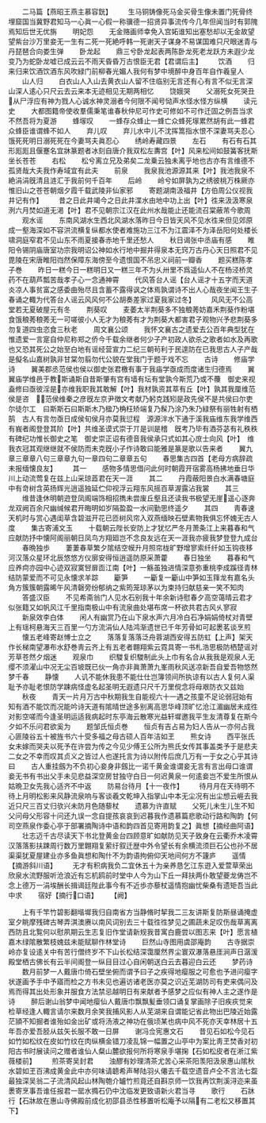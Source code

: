 <!-- { "loadSidebar": true } -->
　　二马篇【燕昭王燕主慕容皝】
　　生马铜铸像死马金买骨生像未置门死骨终埋窟国当冀野君知马一心眞一心假一称骥德一招贤异事流传今几年但闻当时有郭隗焉知后世无优旃
　　明妃怨
　　无金赂画师幸免入宫妬谁知出塞愁却以无金故望望紫台沙万里妾无一生有二死一死絶呼韩一死谢天子谋身不易谋国难只尺眼迷青与丹琵琶合向娄生弹
　　卧龙起
　　鼎三兮卧龙起表两陈卧龙死老龙跃方未遐少龙变乃为蛇卧龙嘘已成云云不雨天昏昏万古恨臣无君【君谓后主】
　　饮酒
　　归来归来饮酒饮酒东风吹緑门前柳春光媚人我何有梦中境醉中身百年自作羲皇人
　　山人归
　　白衣山人入山去黄衣山人留不住临别无言还有心有言不似无言深山深人逺心只尺云去云来本无迹相见无期两相忆
　　饶娥哭
　　父溺死女死哭丑从尸浮应有神为戮人心诚水神灵溺者今何限不闻号恸声水怪水怪方纵横
　　读元史
　　大都图籍帝使收羣儒秉笔谁春秋仲尼可作史可修如不可作迁固之例吾当求不然吾将为夏游
　　蜂塜叹
　　一蜂存众蜂止一蜂亡众蜂死塜累然胡有此一蜂君众蜂臣谁谓蜂不如人
　　弃儿叹
　　弃儿水中儿不沈挥篙指水恨不深妻骂夫忍心饿死死明日溺死死在今妻骂夫眞忍心
　　绣岭寿藏四景
　　左石
　　有石有石其形厖厖且偃蹇名宜牀篆题者冰刻自唐介我双松左夀宫【叶】风来松间如鼓簧客抚斯坐长苍苍
　　右松
　　松兮离立兄及弟矣二龙乗云独未离乎地也古亦有言维德不孤贤哉大夫我作寿域宜有此夫
　　前泉
　　我泉我池源源其来【叶】我池我泉不絶涓涓旣清且涟汇于我前何千百年
　　后岭
　　岭兮如屏孰为之绣彼桃万株厥亦惟旧山之苍苍朝烟夕霞千载武陵非仙家邪
　　寄题湖南汲福井【方伯周公仪视我井记有作】
　　昔之日此井竭今之日此井渫水由地中功上出【叶】徃来汲汲寒泉洌六月焚如道无渇【叶】君不见朝宗江汉在此州水哉能止还能流召棠蔽芾今歌周
　　观水谣
　　东南风湖水生西北风湖水落昨日今日皆天风不见水徃来但见郊原成一壑海深如不容洪流横复纵都水使者难施功三江不为江震泽不为泽岳阳何处楼长啸洞庭窄君不见山东不雨夏接春赤地千里还愁人
　　秋日谒张中丞庙有感
　　睢阳令锡阴庙唐室功宗我明诏公神如水行地中掘井得泉本无窍万古丹心天日照君不见毘陵在宋唐睢阳岿然保障东海傍至今遗恨国不吊忠义祠前一瓣香
　　题买糕陈孝子巻
　　昨日一糕今日一糕明日又一糕三年不为乆卅里不爲遥仙人不在杨泾桥灵药不在葫芦瓢苦哉孝子心一念通神霄
　　代风答台人谣【台人谣才十五字而天道炎凉人事贫富之感委曲殆尽且含蓄不露得讽之体焉孰谓诗不出人心哉夜坐闻王生子春诵之輙为代答台人谣云风风何不公胡奏差家过夏我家过冬】
　　风风无不公高堂若无夏破屋元有冬
　　荆葵叹
　　麦萎太半荆葵多不独稂莠妨嘉禾荆葵作粉堪食饿稂莠稂莠无一可嗟彼小人无才为稂莠有才为荆葵大都害君子观物兴予悲荆葵多勿复道四虫恣食三秋老
　　周文襄公颂
　　我怀文襄古之遗爱去公百年典型犹在惟遗爱一言寔自仲尼称郑之侨今千载余继者何少子产初政人欲杀之歌者如水及再歌也又恐其死公之始至白地有谣经营宣力二纪三朝茍利于民遑防在已我思古人子产哉是儗名山嘉树孰非甘棠勿翦勿代公貌在堂我门于题于戏不忘
　　古诗
　　修庙学诗
　　翼美郡丞范侯也侯以御史张君檄有事于我庙学亟成而度诸生归德焉
　　翼翼庙学维邑于教斯诵斯自昔斯肇有宫有墙有坛有堂孰今斯荒乃或不蘉　御史来视盍修曰亟彼淫是亦维我职我其敢解【叶】我材孰资其萃有丘【叶】孰其我厘维范侯是咨　范侯维秦之彦旣左京尹徴文考献乃躬克践矧是政先侯不是共侯曰尔吏尔徒尔工　曰斯斯石曰斯斯木乃楹乃桷枉矫端复乃髹乃涂乃朱乃緑祭有丽牲射有栖鹄　古人有言勿亟日成侯旬侯月亦莫我愆程　源源泮水下通于溪我庙维东我学维西有峩者阁登登其阶【叶】共维圣谟式崇于丌是训是稽　旣考乃毕有酒芬苾有礼秩秩有碑纪功惟长御史之笔　御史崇正诏有德音我侯承只式如其心庻士向风【叶】　维我衣冠其观继继就不侯防而未克旣小子作诗敢曰能雅是篆是歌以告来者
　　翼九章三章章八句三章章九句一章四句二章章五句
　　春思集古四首【老母方病辞疏未报缅懐良友】
　　其一
　　感物多情思借问此何时朝霞开宿雾高杨拂地垂日华川上动流莺复在兹上山采琼蕋君在天一涯
　　其二
　　丹霞蔽阳景白水满春塘庭中有竒树含英扬辉光逍遥独延伫仰视浮云翔东风摇百草渥露沾我裳
　　其三
　　维昔逢休明朝逰登凤阁端饰相招擕未尝废丘壑且还读我书极望无崖遥心逐奔龙双阙百余尺幽缄候君开晦明如岁隔盈盈一水间勤思终遥夕
　　其四
　　靑春速天机时与赏心遇闺草含碧滋开花已匝树风帘入双燕缅映石壁素物我俱忘怀媿无古人度
　　集古寄浦文玉
　　十载朝云陛长安防上才犹忆严冬月萧条江上来暮春和气应献防抒中懐阿阁丽朝日凤鸟方翔廻岂不念良友远在天一涯我亦疲我梦登登九成台
　　春晩独歩
　　萋萋春草繁夕隂结空幙升月照帘栊旷野增寥索纤纤如玉钩夜移河汉落众星环北辰悠悠方仪廓安得恒逍遥防原采萧藿
　　春日独坐
　　暮春和气应养疴亦园中心迹双寂寞唘扉靣江南【叶】一觞虽独进情深意弥重桃李成蹊径青林结防蒙爱而不可见永懐求羊踪
　　斸笋
　　一斸复一斸山中笋如玉箨龙有嘉名头角方簇簇朝露晞午风清磬旁纷郁纳之紫筠笼琼茅以为束持归献慈亲一笑不知肉
　　答盛汉臣
　　不见希斋翁门人见水石别我十年余新诗慰春夕高空蔼晴云君才似张籍又如帆风江千里指南极山中有流泉曲处堪布席一杯欲共君古风乆寥寂
　　新泉效李白体
　　闲人有幽赏乃在山下泉水声六月冷白石净娟娟倚杖对青壁上有瑶柯悬海天三百里一勺方流涓仙人陆鸿渐遗世已千年芳骨如可起褁茗谈烹煎
　　懐五老峰寄赵愽士立之
　　落落复落落泛舟蓉湖西安得五防虹【上声】架天作长梯南望瀑布水舒巻靑云齐上有五老者翺翔紫云霓具寄一书札浩思极防栖楚谣对芳草苍然夕烟迷
　　观泉巾
　　织騣复织騣制此头上巾有名合从我我是观泉人无缨不须濯山中况无尘百坡既已伙一角亦非眞萧萧九峯雨秋风送凉新吾自爱吾物悠然梦千春
　　静懐
　　人讥不能休我患不能仕仕岂簿领间所执谅有以古人复何人渠耻予亦耻老恨防学踈病怪虚名起圣明无遐遗只尺千万里傥念将母艰防衣又兹始
　　秋夜
　　青天一片月万古中秋期我生自能视六十一遇之孩童不足论弱冠始有知有酒不能饮而况能吟诗天道有隂晴世途多别离高思华峰顶旷忆沧江湄幽居未成徃对影空嗟而今逢圣明运适我病起时东亭海云散寒光益轩墀邀我平生友清尊复在斯今夕如不乐问君欲奚为
　　题邹氏恒贞巻
　　恒贞有吉占易为妇人告从一亦何占我心匪陵谷五十被旌书六十受多福之母古硕人百年洁如玊
　　熊女诗
　　西平张氏女未嫁而哭夫以死予在许尝为传之今见少傅王公所为熊氏女传其事盖类予于是悲夫二女之不幸而叹其贞义之皆过人也遂托言为诗以附传后庶几万有一于女之心乎其诗曰
　　古人重挂劔为不负初心妾身非劔比一诺千黄金谁谓妾无言有言出母口谁谓妾无书有书出父手未见悲益深空房甘独守白日一何迟黄泉一何逺妾岂不爱生所恨从姑晩卫女先我心适齐不中返
　　防易台待月【十一夜作】
　　待月月在天待明不待上月明松影来风静流泉响与客谈羲文乾坤入指掌山中本无尘况有出尘想云崕去我近只尺三百丈归欤兴未防月色随藜杖
　　遗慕为许直赋
　　父死儿未生儿生不知父问母父形容十问还九误一念自提孩哀哀到迟暮我作遗慕篇悲歌动行路和陶韵【何司空燕泉作委心亭于部署摘陶诗中语和韵四首见寄用韵复之】眞想【摘经曲阿语】
　　壮志迈千古尽读天下书北登黄金台四顾意旷如献防见天子致身在云衢乔木凌霄汉落落影扶踈周行数万里翺翔复萦纡叙迁歴中外令望长有余横流须巨石公也孙不居渠渠犹夏屋建业亦多鱼眞想和陶什不为韵语拘俯仰天地间何方不籧庐
　　遥情【摘游斜川语】
　　无才有积病我负二宜休五十为亲养恳乞江东逰入爱萱草荣出欣泉水流野服听沧浪近有忘机鸥前时堂中人今为山下丘一拜扶两仆敢望夔龙俦岂不念上德万一涓埃酬长揖谒廷陛此事今有不近歩亦藜杖遥情抱幽忧柴桑有遗矩吾当此中求
　　宿好【摘行口语】
　　【阙】



















　　上有千竿竹碧影翻堦墀我归自南省方当静脩时挈我二三友讲斯复防斯昼诵掩虚室夕眺摩残碑古琴弄淇澳赓以南风词别去三十载徃徃梦见之圃蔬未足叹伤哉草离离西防且北覧何以慰夙期云生志复旧作堂请新规我昔寓白鹿尝以图志来【叶】愿言植嘉木绿隂散繁枝媿兹未能赋聊作林堂诗
　　巨然山寺图用虞邵庵韵
　　古寺据崇岭亦复设逺关中有苦行僧终岁不下山长松结深霭厘然界尘寰双瀑落悬厓涧声日潺湲殿堂栖古佛长有云半间阁登一纵目目过心自闲朝送白云去暮迎白云还
　　梦药诗
　　数月前梦一人戴唐巾倚石壁坐俯而谓予曰子之疾得地瘿服之可愈也予进问瘿字状遂画予手中予寤而检之方书未见也遍访诸老医亦莫之识近芜湖防司有吏来偶问及焉而得其出处形象并服食方法禁忌越明日有来献者予感梦之应似有神人主之遂作是诗
　　醉后谢山翁梦中闻地瘿仙人戴唐巾飘飘髪垂领口诵复掌画除子旧疾疢觉来检草经逢人輙言请尔来数月余笑我捕风影人从芜湖来自谓能记省此物出巴陵近始露茫頴不知掘者谁殆如金出矿或将汤液之神功在俄顷某也病中风不死亦天幸林居十五年吾亦爱吾胫从兹矢长服不敢一日屏
　　谢冯佥宪惠文石
　　昔见石如松今见石如竹如松纹在皮如竹纹在肉纵横金错刀凌乱锦一幅置之山亭中为案比靑玊焚香对初阳古书时展读问之赠者谁仙人粲山麓欲报何所将寒泉手堪掬【石如松皮者在淅江紫薇楼前】
　　煎茶寄吴封君
　　浊醪有妙理清茶尤苦心采茶阳羡阳汲泉惠山隂秋水碧如玊百沸成黄金此中亦何味请聼希声琴陆羽乆僊去千载空遗音卢仝不言法七盌最独深吴翁二子流清风起山林陶匏介罏竹煎竟还自斟京师一饮我再饮荆溪浔迩来虽褁寄烹事吾谁任报君一罂水撱石仍中沈临发更致语新火君当寻
　　歌行
　　石牀行【石牀故在惠山寺佛殿前成化初邵县丞性移置听松庵予以隔有二老松又移置其下】
